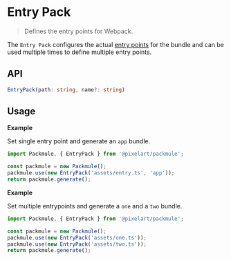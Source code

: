 # Entry Pack
> Defines the entry points for Webpack.

The `Entry Pack` configures the actual [entry points](https://webpack.js.org/concepts/#entry)
for the bundle and can be used multiple times to define multiple entry points.

## API
```ts
EntryPack(path: string, name?: string)
```

## Usage

**Example**

Set single entry point and generate an `app` bundle.

```ts
import Packmule, { EntryPack } from '@pixelart/packmule';

const packmule = new Packmule();
packmule.use(new EntryPack('assets/entry.ts', 'app'));
return packmule.generate();
```

**Example**

Set multiple entrypoints and generate a `one` and a `two` bundle.

```ts
import Packmule, { EntryPack } from '@pixelart/packmule';

const packmule = new Packmule();
packmule.use(new EntryPack('assets/one.ts'));
packmule.use(new EntryPack('assets/two.ts'));
return packmule.generate();
```
